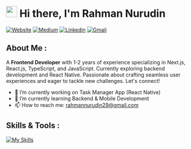 # <img src="https://raw.githubusercontent.com/iampavangandhi/iampavangandhi/master/gifs/Hi.gif" width="30px"> Hi there, I'm Rahman Nurudin
[![Website](https://img.shields.io/badge/personal.website-grey?style=for-the-badge&url=https://trafost.github.io/personal-profile)](https://trafost.github.io/personal-profile)
[![Medium](https://img.shields.io/badge/Medium-black?style=for-the-badge&logo=medium&logoColor=white&link=https://medium.com/@rahwisdilfiqrak)](https://medium.com/@rahwisdilfiqrak)
[![Linkedin](https://img.shields.io/badge/LinkedIn-blue?style=for-the-badge&logo=linkedin&labelColor=blue&link=https://www.linkedin.com/in/rahmannrdn/)](https://www.linkedin.com/in/rahmannrdn/)
[![Gmail](https://img.shields.io/badge/Gmail-D14836?style=for-the-badge&logo=gmail&logoColor=white)](mailto:rahmannurudin29@gmail.com)

## About Me :
A **Frontend Developer** with 1-2 years of experience specializing in Next.js, React.js, TypeScript, and JavaScript. Currently exploring backend development and React Native. Passionate about crafting seamless user experiences and eager to tackle new challenges. Let's connect!

- 🔭 I’m currently working on Task Manager App (React Native) 
- 🌱 I’m currently learning Backend & Mobile Development 
- 📫 How to reach me: rahmannurudin29@gmail.com

## Skills & Tools :
[![My Skills](https://skillicons.dev/icons?i=html,css,js,ts,react,next,vue,firebase,git,redux,tailwind,bootstrap,jest)](https://skillicons.dev)
